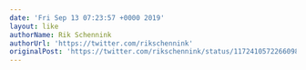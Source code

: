 ```yaml
---
date: 'Fri Sep 13 07:23:57 +0000 2019'
layout: like
authorName: Rik Schennink
authorUrl: 'https://twitter.com/rikschennink'
originalPost: 'https://twitter.com/rikschennink/status/1172410572266098689'
---
```

